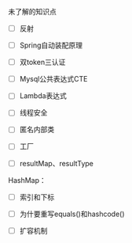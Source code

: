 

未了解的知识点

- [ ] 反射
- [ ] Spring自动装配原理
- [ ] 双token三认证
- [ ] Mysql公共表达式CTE
- [ ] Lambda表达式
- [ ] 线程安全
- [ ] 匿名内部类
- [ ] 工厂
- [ ] resultMap、resultType










HashMap：

- [ ] 索引和下标
- [ ] 为什要重写equals()和hashcode()
- [ ] 扩容机制

